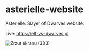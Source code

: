 # asterielle-website
Asterielle: Slayer of Dwarves website.

Live: https://elf-vs-dwarves.pl

![Zrzut ekranu (333)](https://user-images.githubusercontent.com/54410894/150179889-be8378c7-32ee-438c-8d0a-e0b466c0ec3f.png)
